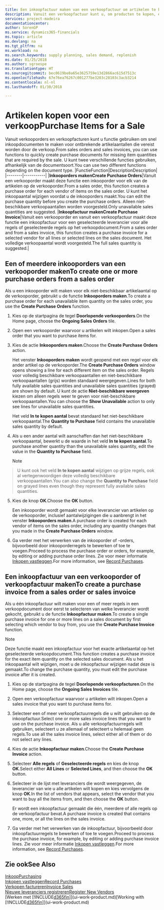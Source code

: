 ```yaml
---
title: Een inkoopfactuur maken van een verkoopfactuur om artikelen te kopen voor een verkoop | Microsoft Docs
description: Vanuit een verkoopfactuur kunt u, om producten te kopen, een inkoopfactuur maken voor een leverancier.
services: project-madeira
documentationcenter: 
author: SorenGP
ms.service: dynamics365-financials
ms.topic: article
ms.devlang: na
ms.tgt_pltfrm: na
ms.workload: na
ms.search.keywords: supply planning, sales demand, replenish
ms.date: 01/25/2018
ms.author: sgroespe
ms.translationtype: HT
ms.sourcegitcommit: bec0619be0a65e3625759e13d2866ac615d7513c
ms.openlocfilehash: 67e76ea76267c001277be3203c28103c3acb3214
ms.contentlocale: nl-nl
ms.lasthandoff: 01/30/2018

---
```

# <a name="purchase-items-for-a-sale"></a><span data-ttu-id="dca5b-103">Artikelen kopen voor een verkoop</span><span class="sxs-lookup"><span data-stu-id="dca5b-103">Purchase Items for a Sale</span></span>
<span data-ttu-id="dca5b-104">Vanuit verkooporders en verkoopfacturen kunt u functie gebruiken om snel inkoopdocumenten te maken voor ontbrekende artikelaantallen die vereist worden door de verkoop.</span><span class="sxs-lookup"><span data-stu-id="dca5b-104">From sales orders and sales invoices, you can use functions to quickly create purchase documents for missing item quantities that are required by the sale.</span></span> <span data-ttu-id="dca5b-105">U kunt twee verschillende functies gebruiken, afhankelijk van de documentsoort.</span><span class="sxs-lookup"><span data-stu-id="dca5b-105">You can use two different functions depending on the document type.</span></span>
|<span data-ttu-id="dca5b-106">Functie</span><span class="sxs-lookup"><span data-stu-id="dca5b-106">Function</span></span>|<span data-ttu-id="dca5b-107">Description</span><span class="sxs-lookup"><span data-stu-id="dca5b-107">Description</span></span>|
|--------|-----------|
|<span data-ttu-id="dca5b-108">**Inkooporders maken**</span><span class="sxs-lookup"><span data-stu-id="dca5b-108">**Create Purchase Orders**</span></span>|<span data-ttu-id="dca5b-109">Vanuit een verkooporder maakt deze functie een inkooporder voor elk van de artikelen op de verkooporder.</span><span class="sxs-lookup"><span data-stu-id="dca5b-109">From a sales order, this function creates a purchase order for each vendor of items on the sales order.</span></span> <span data-ttu-id="dca5b-110">U kunt het inkoopaantal wijzigen voordat u de inkooporders maakt.</span><span class="sxs-lookup"><span data-stu-id="dca5b-110">You can edit the purchase quantity before you create the purchase orders.</span></span> <span data-ttu-id="dca5b-111">Alleen niet-beschikbare verkoopaantallen worden voorgesteld.</span><span class="sxs-lookup"><span data-stu-id="dca5b-111">Only unavailable sales quantities are suggested.</span></span>
|<span data-ttu-id="dca5b-112">**Inkoopfactuur maken**</span><span class="sxs-lookup"><span data-stu-id="dca5b-112">**Create Purchase Invoice**</span></span>|<span data-ttu-id="dca5b-113">Vanuit een verkooporder en vanuit een verkoopfactuur maakt deze functie een inkoopfactuur voor een geselecteerde leverancier voor alle regels of geselecteerde regels op het verkoopdocument.</span><span class="sxs-lookup"><span data-stu-id="dca5b-113">From a sales order and from a sales invoice, this function creates a purchase invoice for a selected vendor for all lines or selected lines on the sales document.</span></span> <span data-ttu-id="dca5b-114">Het volledige verkoopaantal wordt voorgesteld.</span><span class="sxs-lookup"><span data-stu-id="dca5b-114">The full sales quantity is suggested.</span></span>|

## <a name="to-create-one-or-more-purchase-orders-from-a-sales-order"></a><span data-ttu-id="dca5b-115">Een of meerdere inkooporders van een verkooporder maken</span><span class="sxs-lookup"><span data-stu-id="dca5b-115">To create one or more purchase orders from a sales order</span></span>
<span data-ttu-id="dca5b-116">Als u een inkooporder wilt maken voor elk niet-beschikbaar artikelaantal op de verkooporder, gebruikt u de functie **Inkooporders maken**.</span><span class="sxs-lookup"><span data-stu-id="dca5b-116">To create a purchase order for each unavailable item quantity on the sales order, you use the **Create Purchase Orders** function.</span></span>

1. <span data-ttu-id="dca5b-117">Kies op de startpagina de tegel **Doorlopende verkooporders**.</span><span class="sxs-lookup"><span data-stu-id="dca5b-117">On the Home page, choose the **Ongoing Sales Orders** tile.</span></span>
2. <span data-ttu-id="dca5b-118">Open een verkooporder waarvoor u artikelen wilt inkopen.</span><span class="sxs-lookup"><span data-stu-id="dca5b-118">Open a sales order that you want to purchase items for.</span></span>
3. <span data-ttu-id="dca5b-119">Kies de actie **Inkooporders maken**.</span><span class="sxs-lookup"><span data-stu-id="dca5b-119">Choose the **Create Purchase Orders** action.</span></span>

    <span data-ttu-id="dca5b-120">Het venster **Inkooporders maken** wordt geopend met een regel voor elk ander artikel op de verkooporder.</span><span class="sxs-lookup"><span data-stu-id="dca5b-120">The **Create Purchase Orders** window opens showing a line for each different item on the sales order.</span></span> <span data-ttu-id="dca5b-121">Regels voor volledig beschikbare verkoopaantallen en niet-beschikbare verkoopaantallen (grijs) worden standaard weergegeven.</span><span class="sxs-lookup"><span data-stu-id="dca5b-121">Lines for both fully available sales quantities and unavailable sales quantities (grayed) are shown by default.</span></span> <span data-ttu-id="dca5b-122">U kunt de actie **Niet-beschikbare weergeven** kiezen om alleen regels weer te geven voor niet-beschikbare verkoopaantallen.</span><span class="sxs-lookup"><span data-stu-id="dca5b-122">You can choose the **Show Unavailable** action to only see lines for unavailable sales quantities.</span></span>

    <span data-ttu-id="dca5b-123">Het veld **In te kopen aantal** bevat standaard het niet-beschikbare verkoopaantal.</span><span class="sxs-lookup"><span data-stu-id="dca5b-123">The **Quantity to Purchase** field contains the unavailable sales quantity by default.</span></span>
4. <span data-ttu-id="dca5b-124">Als u een ander aantal wilt aanschaffen dan het niet-beschikbare verkoopaantal, bewerkt u de waarde in het veld **In te kopen aantal**.</span><span class="sxs-lookup"><span data-stu-id="dca5b-124">To purchase another quantity than the unavailable sales quantity, edit the value in the **Quantity to Purchase** field.</span></span>

    > [!NOTE]  
>   <span data-ttu-id="dca5b-125">U kunt ook het veld **In te kopen aantal** wijzigen op grijze regels, ook al vertegenwoordigen deze volledig beschikbare verkoopaantallen.</span><span class="sxs-lookup"><span data-stu-id="dca5b-125">You can also change the **Quantity to Purchase** field on grayed lines even though they represent fully available sales quantities.</span></span>
5. <span data-ttu-id="dca5b-126">Kies de knop **OK**.</span><span class="sxs-lookup"><span data-stu-id="dca5b-126">Choose the **OK** button.</span></span>

    <span data-ttu-id="dca5b-127">Een inkooporder wordt gemaakt voor elke leverancier van artikelen op de verkooporder, inclusief aantalwijzigingen die u aanbrengt in het venster **Inkooporders maken**.</span><span class="sxs-lookup"><span data-stu-id="dca5b-127">A purchase order is created for each vendor of items on the sales order, including any quantity changes that you made in the **Create Purchase Orders** window.</span></span>
7. <span data-ttu-id="dca5b-128">Ga verder met het verwerken van de inkooporder of -orders, bijvoorbeeld door inkooporderregels te bewerken of toe te voegen.</span><span class="sxs-lookup"><span data-stu-id="dca5b-128">Proceed to process the purchase order or orders, for example, by editing or adding purchase order lines.</span></span> <span data-ttu-id="dca5b-129">Zie voor meer informatie [Inkopen vastleggen](purchasing-how-record-purchases.md).</span><span class="sxs-lookup"><span data-stu-id="dca5b-129">For more information, see [Record Purchases](purchasing-how-record-purchases.md).</span></span>


## <a name="to-create-a-purchase-invoice-from-a-sales-order-or-sales-invoice"></a><span data-ttu-id="dca5b-130">Een inkoopfactuur van een verkooporder of verkoopfactuur maken</span><span class="sxs-lookup"><span data-stu-id="dca5b-130">To create a purchase invoice from a sales order or sales invoice</span></span>
<span data-ttu-id="dca5b-131">Als u één inkoopfactuur wilt maken voor een of meer regels in een verkoopdocument door eerst te selecteren van welke leverancier wordt gekocht, gebruikt u de functie **Inkoopfactuur maken**.</span><span class="sxs-lookup"><span data-stu-id="dca5b-131">To create a single purchase invoice for one or more lines on a sales document by first selecting which vendor to buy from, you use the **Create Purchase Invoice** function.</span></span>

> [!NOTE]  
>   <span data-ttu-id="dca5b-132">Deze functie maakt een inkoopfactuur voor het exacte artikelaantal op het geselecteerde verkoopdocument.</span><span class="sxs-lookup"><span data-stu-id="dca5b-132">This function creates a purchase invoice for the exact item quantity on the selected sales document.</span></span> <span data-ttu-id="dca5b-133">Als u het inkoopaantal wilt wijzigen, moet u de inkoopfactuur wijzigen nadat deze is gemaakt.</span><span class="sxs-lookup"><span data-stu-id="dca5b-133">To change the purchase quantity, you must edit the purchase invoice after it is created.</span></span>  

1. <span data-ttu-id="dca5b-134">Kies op de startpagina de tegel **Doorlopende verkoopfacturen**.</span><span class="sxs-lookup"><span data-stu-id="dca5b-134">On the Home page, choose the **Ongoing Sales Invoices** tile.</span></span>
2. <span data-ttu-id="dca5b-135">Open een verkoopfactuur waarvoor u artikelen wilt inkopen.</span><span class="sxs-lookup"><span data-stu-id="dca5b-135">Open a sales invoice that you want to purchase items for.</span></span>
3. <span data-ttu-id="dca5b-136">Selecteer een of meer verkoopfactuurregels die u wilt gebruiken op de inkoopfactuur.</span><span class="sxs-lookup"><span data-stu-id="dca5b-136">Select one or more sales invoice lines that you want to use on the purchase invoice.</span></span> <span data-ttu-id="dca5b-137">Als u alle verkoopfactuurregels wilt gebruiken, selecteert u ze allemaal of selecteert u helemaal geen regels.</span><span class="sxs-lookup"><span data-stu-id="dca5b-137">To use all the sales invoice lines, select either all of them or do not select any lines.</span></span>
4. <span data-ttu-id="dca5b-138">Kies de actie **Inkoopfactuur maken**.</span><span class="sxs-lookup"><span data-stu-id="dca5b-138">Choose the **Create Purchase Invoice** action.</span></span>
5. <span data-ttu-id="dca5b-139">Selecteer **Alle regels** of **Geselecteerde regels** en kies de knop **OK**.</span><span class="sxs-lookup"><span data-stu-id="dca5b-139">Select either **All Lines** or **Selected Lines**, and then choose the **OK** button.</span></span>  
6. <span data-ttu-id="dca5b-140">Selecteer in de lijst met leveranciers die wordt weergegeven, de leverancier van wie u alle artikelen wilt kopen en kies vervolgens de knop **OK**.</span><span class="sxs-lookup"><span data-stu-id="dca5b-140">In the list of vendors that appears, select the vendor that you want to buy all the items from, and then choose the **OK** button.</span></span>

    <span data-ttu-id="dca5b-141">Er wordt een inkoopfactuur gemaakt die één, meerdere of alle regels op de verkoopfactuur bevat.</span><span class="sxs-lookup"><span data-stu-id="dca5b-141">A purchase invoice is created that contains one, more, or all the lines on the sales invoice.</span></span>
7. <span data-ttu-id="dca5b-142">Ga verder met het verwerken van de inkoopfactuur, bijvoorbeeld door inkoopfactuurregels te bewerken of toe te voegen.</span><span class="sxs-lookup"><span data-stu-id="dca5b-142">Proceed to process the purchase invoice, for example, by editing or adding purchase invoice lines.</span></span> <span data-ttu-id="dca5b-143">Zie voor meer informatie [Inkopen vastleggen](purchasing-how-record-purchases.md).</span><span class="sxs-lookup"><span data-stu-id="dca5b-143">For more information, see [Record Purchases](purchasing-how-record-purchases.md).</span></span>

## <a name="see-also"></a><span data-ttu-id="dca5b-144">Zie ook</span><span class="sxs-lookup"><span data-stu-id="dca5b-144">See Also</span></span>
[<span data-ttu-id="dca5b-145">Inkoop</span><span class="sxs-lookup"><span data-stu-id="dca5b-145">Purchasing</span></span>](purchasing-manage-purchasing.md)  
[<span data-ttu-id="dca5b-146">Inkopen vastleggen</span><span class="sxs-lookup"><span data-stu-id="dca5b-146">Record Purchases</span></span>](purchasing-how-record-purchases.md)  
[<span data-ttu-id="dca5b-147">Verkopen factureren</span><span class="sxs-lookup"><span data-stu-id="dca5b-147">Invoice Sales</span></span>](sales-how-invoice-sales.md)  
[<span data-ttu-id="dca5b-148">Nieuwe leveranciers registreren</span><span class="sxs-lookup"><span data-stu-id="dca5b-148">Register New Vendors</span></span>](purchasing-how-register-new-vendors.md)  
<span data-ttu-id="dca5b-149">[Werken met [!INCLUDE[d365fin](includes/d365fin_md.md)]](ui-work-product.md)</span><span class="sxs-lookup"><span data-stu-id="dca5b-149">[Working with [!INCLUDE[d365fin](includes/d365fin_md.md)]](ui-work-product.md)</span></span>

